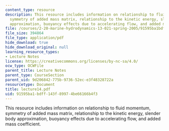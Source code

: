 ```yaml
---
content_type: resource
description: This resource includes information on relationship to fluid momentum,
  symmetry of added mass matrix, relationship to the kinetic energy, slender body
  approximation, buoyancy effects due to accelerating flow, and added mass coefficient.
file: /courses/2-20-marine-hydrodynamics-13-021-spring-2005/91595ba1bdff143f89974be66166b4f3_lecture14.pdf
file_size: 394864
file_type: application/pdf
hide_download: true
hide_download_original: null
learning_resource_types:
- Lecture Notes
license: https://creativecommons.org/licenses/by-nc-sa/4.0/
ocw_type: OCWFile
parent_title: Lecture Notes
parent_type: CourseSection
parent_uid: 9d206842-775b-9736-52ec-e3f48328722a
resourcetype: Document
title: lecture14.pdf
uid: 91595ba1-bdff-143f-8997-4be66166b4f3
---
```

This resource includes information on relationship to fluid momentum, symmetry of added mass matrix, relationship to the kinetic energy, slender body approximation, buoyancy effects due to accelerating flow, and added mass coefficient.